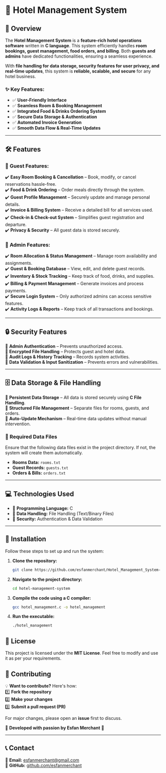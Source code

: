# 🏨 Hotel Management System

## 📌 Overview  
The **Hotel Management System** is a **feature-rich hotel operations software** written in **C language**. This system efficiently handles **room bookings, guest management, food orders, and billing**. Both **guests and admins** have dedicated functionalities, ensuring a seamless experience.  

With **file handling for data storage, security features for user privacy, and real-time updates**, this system is **reliable, scalable, and secure** for any hotel business.  

### ✨ Key Features:  
- ✅ **User-Friendly Interface**  
- ✅ **Seamless Room & Booking Management**  
- ✅ **Integrated Food & Drinks Ordering System**  
- ✅ **Secure Data Storage & Authentication**  
- ✅ **Automated Invoice Generation**  
- ✅ **Smooth Data Flow & Real-Time Updates**  

---

## 🛠 Features  

### 🔹 **Guest Features:**  
✔️ **Easy Room Booking & Cancellation** – Book, modify, or cancel reservations hassle-free.  
✔️ **Food & Drink Ordering** – Order meals directly through the system.  
✔️ **Guest Profile Management** – Securely update and manage personal details.  
✔️ **Invoice & Billing System** – Receive a detailed bill for all services used.  
✔️ **Check-in & Check-out System** – Simplifies guest registration and departure.  
✔️ **Privacy & Security** – All guest data is stored securely.  

### 🔹 **Admin Features:**  
✔️ **Room Allocation & Status Management** – Manage room availability and assignments.  
✔️ **Guest & Booking Database** – View, edit, and delete guest records.  
✔️ **Inventory & Stock Tracking** – Keep track of food, drinks, and supplies.  
✔️ **Billing & Payment Management** – Generate invoices and process payments.  
✔️ **Secure Login System** – Only authorized admins can access sensitive features.  
✔️ **Activity Logs & Reports** – Keep track of all transactions and bookings.  

---

## 🔒 Security Features  
🔐 **Admin Authentication** – Prevents unauthorized access.  
🔐 **Encrypted File Handling** – Protects guest and hotel data.  
🔐 **Audit Logs & History Tracking** – Records system activities.  
🔐 **Data Validation & Input Sanitization** – Prevents errors and vulnerabilities.  

---

## 🗄️ Data Storage & File Handling  
💾 **Persistent Data Storage** – All data is stored securely using **C File Handling**.  
📂 **Structured File Management** – Separate files for rooms, guests, and orders.  
🔄 **Auto-Update Mechanism** – Real-time data updates without manual intervention.  

### 📂 Required Data Files  
Ensure that the following data files exist in the project directory. If not, the system will create them automatically.  

- **Rooms Data:** `rooms.txt`  
- **Guest Records:** `guests.txt`  
- **Orders & Bills:** `orders.txt`  

---

## 💻 Technologies Used  
- 🔹 **Programming Language:** C  
- 🔹 **Data Handling:** File Handling (Text/Binary Files)  
- 🔹 **Security:** Authentication & Data Validation  

---

## 🚀 Installation
Follow these steps to set up and run the system:

1. **Clone the repository:**  
   ```sh
   git clone https://github.com/esfanmerchant/Hotel_Management_System-C.git
   ```
2. **Navigate to the project directory:**  
   ```sh
   cd hotel-management-system
   ```
3. **Compile the code using a C compiler:**  
   ```sh
   gcc hotel_management.c -o hotel_management
   ```
4. **Run the executable:**  
   ```sh
   ./hotel_management
   ```

## 📜 License
This project is licensed under the **MIT License**. Feel free to modify and use it as per your requirements.

## 🤝 Contributing  
💡 **Want to contribute?** Here's how:  
1️⃣ **Fork the repository**  
2️⃣ **Make your changes**  
3️⃣ **Submit a pull request (PR)**  

For major changes, please open an **issue** first to discuss.  

💙 **Developed with passion by Esfan Merchant** 💙  

---

## 📞 Contact  
📧 **Email:** esfanmerchant@gmail.com  
🔗 **GitHub:** [github.com/esfanmerchant](https://github.com/esfanmerchant)  

